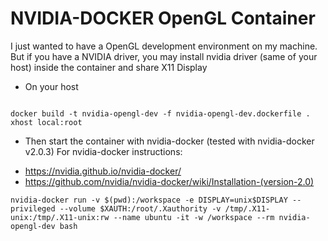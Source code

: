# NVIDIA-DOCKER OpenGL Container

I just wanted to have a OpenGL development environment on my machine. But if you have a NVIDIA driver, you may install nvidia driver (same of your host) inside the container and share X11 Display

* On your host

```

docker build -t nvidia-opengl-dev -f nvidia-opengl-dev.dockerfile .
xhost local:root
```

* Then start the container with nvidia-docker (tested with nvidia-docker v2.0.3)
For nvidia-docker instructions:
- https://nvidia.github.io/nvidia-docker/
- https://github.com/nvidia/nvidia-docker/wiki/Installation-(version-2.0)


```
nvidia-docker run -v $(pwd):/workspace -e DISPLAY=unix$DISPLAY --privileged --volume $XAUTH:/root/.Xauthority -v /tmp/.X11-unix:/tmp/.X11-unix:rw --name ubuntu -it -w /workspace --rm nvidia-opengl-dev bash
```
